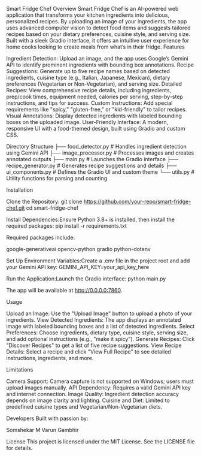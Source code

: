 Smart Fridge Chef
Overview
Smart Fridge Chef is an AI-powered web application that transforms your kitchen ingredients into delicious, personalized recipes. By uploading an image of your ingredients, the app uses advanced computer vision to detect food items and suggests tailored recipes based on your dietary preferences, cuisine style, and serving size. Built with a sleek Gradio interface, it offers an intuitive user experience for home cooks looking to create meals from what’s in their fridge.
Features

Ingredient Detection: Upload an image, and the app uses Google’s Gemini API to identify prominent ingredients with bounding box annotations.
Recipe Suggestions: Generate up to five recipe names based on detected ingredients, cuisine type (e.g., Italian, Japanese, Mexican), dietary preferences (Vegetarian or Non-Vegetarian), and serving size.
Detailed Recipes: View comprehensive recipe details, including ingredients, prep/cook times, equipment needed, calories per serving, step-by-step instructions, and tips for success.
Custom Instructions: Add special requirements like "spicy," "gluten-free," or "kid-friendly" to tailor recipes.
Visual Annotations: Display detected ingredients with labeled bounding boxes on the uploaded image.
User-Friendly Interface: A modern, responsive UI with a food-themed design, built using Gradio and custom CSS.

Directory Structure
├── food_detector.py       # Handles ingredient detection using Gemini API
├── image_processor.py     # Processes images and creates annotated outputs
├── main.py               # Launches the Gradio interface
├── recipe_generator.py    # Generates recipe suggestions and details
├── ui_components.py       # Defines the Gradio UI and custom theme
└── utils.py              # Utility functions for parsing and counting

Installation

Clone the Repository:
git clone https://github.com/your-repo/smart-fridge-chef.git
cd smart-fridge-chef


Install Dependencies:Ensure Python 3.8+ is installed, then install the required packages:
pip install -r requirements.txt

Required packages include:

google-generativeai
opencv-python
gradio
python-dotenv


Set Up Environment Variables:Create a .env file in the project root and add your Gemini API key:
GEMINI_API_KEY=your_api_key_here


Run the Application:Launch the Gradio interface:
python main.py

The app will be available at http://0.0.0.0:7860.


Usage

Upload an Image: Use the "Upload Image" button to upload a photo of your ingredients.
View Detected Ingredients: The app displays an annotated image with labeled bounding boxes and a list of detected ingredients.
Select Preferences: Choose ingredients, dietary type, cuisine style, serving size, and add optional instructions (e.g., "make it spicy").
Generate Recipes: Click "Discover Recipes" to get a list of five recipe suggestions.
View Recipe Details: Select a recipe and click "View Full Recipe" to see detailed instructions, ingredients, and more.

Limitations

Camera Support: Camera capture is not supported on Windows; users must upload images manually.
API Dependency: Requires a valid Gemini API key and internet connection.
Image Quality: Ingredient detection accuracy depends on image clarity and lighting.
Cuisine and Diet: Limited to predefined cuisine types and Vegetarian/Non-Vegetarian diets.

Developers
Built with passion by:

Somshekar M
Varun Gambhir

License
This project is licensed under the MIT License. See the LICENSE file for details.